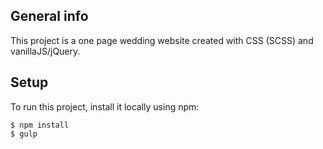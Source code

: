 ## General info
This project is a one page wedding website created with CSS (SCSS) and vanillaJS/jQuery.
	
## Setup
To run this project, install it locally using npm:

```
$ npm install
$ gulp
```
